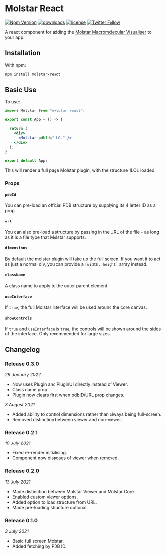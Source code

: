 # Molstar React

[![Npm Version](https://img.shields.io/npm/v/molstar-react.svg)][npm_url]
[![downloads](https://img.shields.io/npm/dt/molstar-react.svg)][npm_url]
[![license](https://img.shields.io/npm/l/molstar-react.svg)][npm_url]
[![Twitter Follow](https://img.shields.io/twitter/follow/samirelanduk)](https://twitter.com/samirelanduk)

[npm_url]: https://www.npmjs.org/package/molstar-react

A react component for adding the [Molstar Macromolecular Visualiser](https://github.com/molstar/molstar) to your app.

## Installation

With npm:

```bash
npm install molstar-react
```

## Basic Use

To use:

```jsx
import Molstar from "molstar-react";

export const App = () => {

  return (
    <div>
      <Molstar pdbId="1LOL" />
    </div>
  );
}

export default App;
```

This will render a full page Molstar plugin, with the structure 1LOL loaded.

### Props

#### `pdbId`

You can pre-load an official PDB structure by supplying its 4 letter ID as a prop.

#### `url`

You can also pre-load a structure by passing in the URL of the file - as long as it is a file type that Molstar supports.

#### `dimensions`

By default the molstar plugin will take up the full screen. If you want it to act as just a normal div, you can provide a `[width, height]` array instead.

#### `className`

A class name to apply to the outer parent element.

#### `useInterface`

If `true`, the full Molstar interface will be used around the core canvas.

#### `showControls`

If `true` and `useInterface` is `true`, the controls will be shown around the sides of the interface. Only recommended for large sizes.

## Changelog

### Release 0.3.0

*29 January 2022*

- Now uses Plugin and PluginUI directly instead of Viewer.
- Class name prop.
- Plugin now clears first when pdbID/URL prop changes.


*3 August 2021*

- Added ability to control dimensions rather than always being full-screen.
- Removed distinction between viewer and non-viewer.

### Release 0.2.1

*16 July 2021*

- Fixed re-render initialising.
- Component now disposes of viewer when removed.

### Release 0.2.0

*13 July 2021*

- Made distinction between Molstar Viewer and Molstar Core.
- Enabled custom viewer options.
- Added option to load structure from URL.
- Made pre-loading structure optional.

### Release 0.1.0

*3 July 2021*

- Basic full screen Molstar.
- Added fetching by PDB ID.